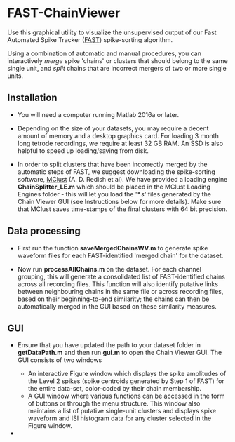 # FAST-ChainViewer

Use this graphical utility to visualize the unsupervised output of our Fast Automated Spike Tracker ([FAST](https://github.com/Olveczky-Lab/FAST)) spike-sorting algorithm. 

Using a combination of automatic and manual procedures, you can interactively *merge* spike 'chains' or clusters that should belong to the same single unit, and *split* chains that are incorrect mergers of two or more single units.


## Installation

- You will need a computer running Matlab 2016a or later. 

- Depending on the size of your datasets, you may require a decent amount of memory and a desktop graphics card. For loading 3 month long tetrode recordings, we require at least 32 GB RAM. An SSD is also helpful to speed up loading/saving from disk.

- In order to split clusters that have been incorrectly merged by the automatic steps of FAST, we suggest downloading the spike-sorting software, [MClust](http://redishlab.neuroscience.umn.edu/MClust/MClust.html) (A. D. Redish et al). We have provided a loading engine **ChainSplitter_LE.m** which should be placed in the MClust Loading Engines folder - this will let you load the '*\*.s*' files generated by the Chain Viewer GUI (see Instructions below for more details). Make sure that MClust saves time-stamps of the final clusters with 64 bit precision.


## Data processing

- First run the function **saveMergedChainsWV.m** to generate spike waveform files for each FAST-identified 'merged chain' for the dataset.

- Now run **processAllChains.m** on the dataset. For each channel grouping, this will generate a consolidated list of FAST-identified chains across all recording files. This function will also identify putative links between neighbouring chains in the same file or across recording files, based on their beginning-to-end similarity; the chains can then be automatically merged in the GUI based on these similarity measures.


## GUI

- Ensure that you have updated the path to your dataset folder in **getDataPath.m** and then run **gui.m** to open the Chain Viewer GUI. The GUI consists of two windows 
	- An interactive Figure window which displays the spike amplitudes of the Level 2 spikes (spike centroids generated by Step 1 of FAST) for the entire data-set, color-coded by their chain membership.
	- A GUI window where various functions can be accessed in the form of buttons or through the menu structure. This window also maintains a list of putative single-unit clusters and displays spike waveform and ISI histogram data for any cluster selected in the Figure window.
	
- 
